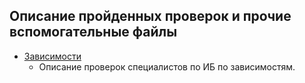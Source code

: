 ## Описание пройденных проверок и прочие вспомогательные файлы

- [Зависимости](5.%20Описание%20пройденных%20проверок/Зависимости.md)
    - Описание проверок специалистов по ИБ по зависимостям.
